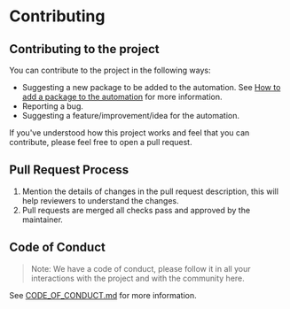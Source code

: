 # Contributing

## Contributing to the project

You can contribute to the project in the following ways:

- Suggesting a new package to be added to the automation. See [How to add a package to the automation](README.md#how-to-add-a-package-to-the-automation) for more information.
- Reporting a bug.
- Suggesting a feature/improvement/idea for the automation.

If you've understood how this project works and feel that you can contribute, please feel free to open a pull request.

## Pull Request Process

1. Mention the details of changes in the pull request description, this will help reviewers to understand the changes.
2. Pull requests are merged all checks pass and approved by the maintainer.

## Code of Conduct

> Note: We have a code of conduct, please follow it in all your interactions with the project and with the community here.

See [CODE_OF_CONDUCT.md](./CODE_OF_CONDUCT.md) for more information.
